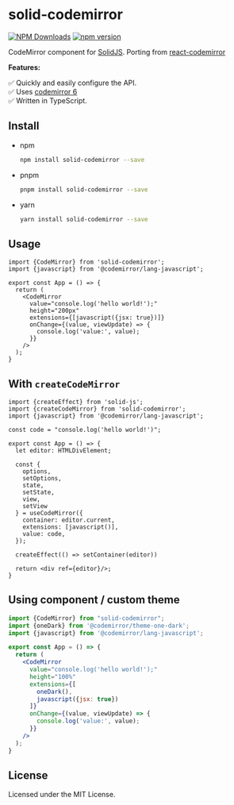 # solid-codemirror

[![NPM Downloads](https://img.shields.io/npm/dw/solid-codemirror?style=flat)](https://www.npmjs.com/package/riccardoperra/solid-codemirror)
[![npm version](https://img.shields.io/npm/v/solid-codemirror)](https://www.npmjs.com/package/riccardoperra/solid-codemirror)

CodeMirror component for [SolidJS](https://github.com/solidjs/solid). Porting from [react-codemirror](https://github.com/uiwjs/react-codemirror)

**Features:**

✅ Quickly and easily configure the API. \
✅ Uses [codemirror 6](https://codemirror.net/6/) \
✅ Written in TypeScript.

## Install

- npm
  ```bash
  npm install solid-codemirror --save
  ```

- pnpm
  ```bash
  pnpm install solid-codemirror --save
  ```

- yarn
  ```bash
  yarn install solid-codemirror --save
  ```

## Usage

```tsx
import {CodeMirror} from 'solid-codemirror';
import {javascript} from '@codemirror/lang-javascript';

export const App = () => {
  return (
    <CodeMirror
      value="console.log('hello world!');"
      height="200px"
      extensions={[javascript({jsx: true})]}
      onChange={(value, viewUpdate) => {
        console.log('value:', value);
      }}
    />
  );
}
```

## With `createCodeMirror`

```tsx
import {createEffect} from 'solid-js';
import {createCodeMirror} from 'solid-codemirror';
import {javascript} from '@codemirror/lang-javascript';

const code = "console.log('hello world!')";

export const App = () => {
  let editor: HTMLDivElement;

  const {
    options,
    setOptions,
    state,
    setState,
    view,
    setView
  } = useCodeMirror({
    container: editor.current,
    extensions: [javascript()],
    value: code,
  });

  createEffect(() => setContainer(editor))

  return <div ref={editor}/>;
}
```

## Using component / custom theme

```jsx
import {CodeMirror} from "solid-codemirror";
import {oneDark} from '@codemirror/theme-one-dark';
import {javascript} from '@codemirror/lang-javascript';

export const App = () => {
  return (
    <CodeMirror
      value="console.log('hello world!');"
      height="100%"
      extensions={[
        oneDark(),
        javascript({jsx: true})
      ]}
      onChange={(value, viewUpdate) => {
        console.log('value:', value);
      }}
    />
  );
}
```

## License

Licensed under the MIT License.

